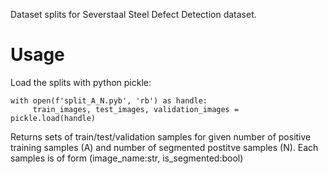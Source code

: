 Dataset splits for Severstaal Steel Defect Detection dataset.
# Usage

Load the splits with python pickle:

    with open(f'split_A_N.pyb', 'rb') as handle:
         train_images, test_images, validation_images = pickle.load(handle)
        
Returns sets of train/test/validation samples for given number of positive training samples (A) and number
of segmented postitve samples (N). Each samples is of form (image_name:str, is_segmented:bool)